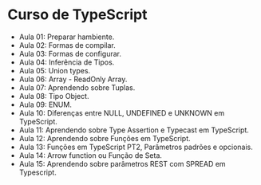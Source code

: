 # Curso de TypeScript

- Aula 01: Preparar hambiente.
- Aula 02: Formas de compilar.
- Aula 03: Formas de configurar.
- Aula 04: Inferência de Tipos.
- Aula 05: Union types.
- Aula 06: Array - ReadOnly Array.
- Aula 07: Aprendendo sobre Tuplas.
- Aula 08: Tipo Object.
- Aula 09: ENUM.
- Aula 10: Diferenças entre NULL, UNDEFINED e UNKNOWN em TypeScript.
- Aula 11: Aprendendo sobre Type Assertion e Typecast em TypeScript.
- Aula 12: Aprendendo sobre Funções em TypeScript.
- Aula 13: Funções em TypeScript PT2, Parâmetros padrões e opcionais.
- Aula 14: Arrow function ou Função de Seta.
- Aula 15: Aprendendo sobre parâmetros REST com SPREAD em Typescript.

